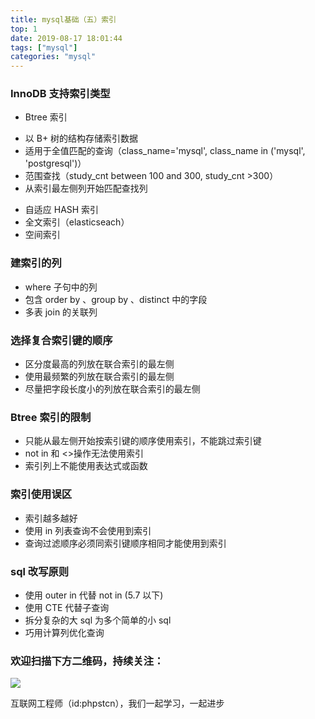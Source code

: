 ```yaml
---
title: mysql基础（五）索引
top: 1
date: 2019-08-17 18:01:44
tags: ["mysql"]
categories: "mysql"
---
```


### InnoDB 支持索引类型

* Btree 索引

 - 以 B+ 树的结构存储索引数据
 - 适用于全值匹配的查询（class_name='mysql', class_name in ('mysql', 'postgresql')）
 - 范围查找（study_cnt between 100 and 300, study_cnt >300）
 - 从索引最左侧列开始匹配查找列

* 自适应 HASH 索引
* 全文索引（elasticseach）
* 空间索引

### 建索引的列

* where 子句中的列
* 包含 order by 、group by 、distinct 中的字段
* 多表 join 的关联列

### 选择复合索引键的顺序
- 区分度最高的列放在联合索引的最左侧
- 使用最频繁的列放在联合索引的最左侧
- 尽量把字段长度小的列放在联合索引的最左侧
### Btree 索引的限制
- 只能从最左侧开始按索引键的顺序使用索引，不能跳过索引键
- not in 和 <>操作无法使用索引
- 索引列上不能使用表达式或函数
### 索引使用误区
- 索引越多越好
- 使用 in 列表查询不会使用到索引
- 查询过滤顺序必须同索引键顺序相同才能使用到索引

### sql 改写原则
- 使用 outer in 代替 not in (5.7 以下)
- 使用 CTE 代替子查询
- 拆分复杂的大 sql 为多个简单的小 sql
- 巧用计算列优化查询

### 欢迎扫描下方二维码，持续关注：
![](https://ww1.sinaimg.cn/large/a616b9a4gy1g4xzv954a4j20760763yo.jpg)

互联网工程师（id:phpstcn），我们一起学习，一起进步